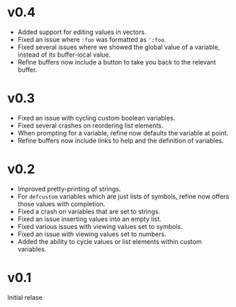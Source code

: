 # v0.4

* Added support for editing values in vectors.
* Fixed an issue where `:foo` was formatted as `':foo`.
* Fixed several issues where we showed the global value of a variable,
  instead of its buffer-local value.
* Refine buffers now include a button to take you back to the relevant
  buffer.

# v0.3

* Fixed an issue with cycling custom boolean variables.
* Fixed several crashes on reordering list elements.
* When prompting for a variable, refine now defaults the variable at
  point.
* Refine buffers now include links to help and the definition of
  variables.

# v0.2

* Improved pretty-printing of strings.
* For `defcustom` variables which are just lists of symbols, refine
  now offers those values with completion.
* Fixed a crash on variables that are set to strings.
* Fixed an issue inserting values into an empty list.
* Fixed various issues with viewing values set to symbols.
* Fixed an issue with viewing values set to numbers.
* Added the ability to cycle values or list elements within custom
  variables.

# v0.1

Initial relase
